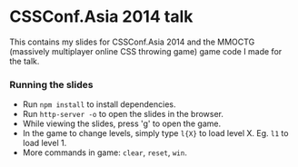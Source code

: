 CSSConf.Asia 2014 talk
===

This contains my slides for CSSConf.Asia 2014 and the MMOCTG (massively multiplayer online CSS throwing game) game code I made for the talk.

### Running the slides

- Run `npm install` to install dependencies.
- Run `http-server -o` to open the slides in the browser.
- While viewing the slides, press 'g' to open the game.
- In the game to change levels, simply type `l{X}` to load level X. Eg. `l1` to load level 1.
- More commands in game: `clear`, `reset`, `win`.